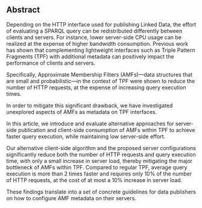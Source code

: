 ## Abstract
<!-- Context      -->
Depending on the HTTP interface used for publishing Linked Data,
the effort of evaluating a SPARQL query
can be redistributed differently between clients and servers.
For instance,
lower server-side CPU usage can be realized at the expense of higher bandwidth consumption.
Previous work has shown that complementing lightweight interfaces
such as Triple Pattern Fragments (TPF) with additional metadata
can positively impact the performance of clients and servers.
<!-- Need         -->
Specifically, Approximate Membership Filters (AMFs)—data structures that are small
and probabilistic—in the context of TPF were shown to reduce the number of HTTP requests,
at the expense of increasing query execution times.
<!-- Task         -->
In order to mitigate this significant drawback,
we have investigated unexplored aspects of AMFs as metadata on TPF interfaces.
<!-- Object       -->
In this article, we introduce and evaluate alternative approaches
for server-side publication and client-side consumption of AMFs within TPF
to achieve faster query execution, while maintaining low server-side effort.
<!-- Findings     -->
Our alternative client-side algorithm
and the proposed server configurations significantly reduce
both the number of HTTP requests and query execution time,
with only a small increase in server load,
thereby mitigating the major bottleneck of AMFs within TPF.
Compared to regular TPF, average query execution is more than 2 times faster
and requires only 10% of the number of HTTP requests,
at the cost of at most a 10% increase in server load.
<!-- Conclusion   -->
These findings translate into
a set of concrete guidelines for data publishers
on how to configure AMF metadata on their servers.
<!-- Perspectives -->
